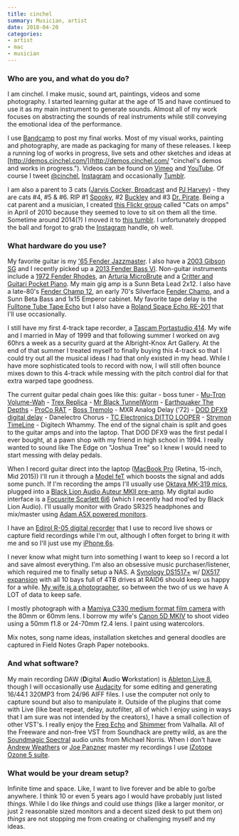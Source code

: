 ```yaml
---
title: cinchel
summary: Musician, artist
date: 2018-04-20
categories:
- artist
- mac
- musician
---
```


### Who are you, and what do you do?

I am cinchel. I make music, sound art, paintings, videos and some photography. I started learning guitar at the age of 15 and have continued to use it as my main instrument to generate sounds. Almost all of my work focuses on abstracting the sounds of real instruments while still conveying the emotional idea of the performance.

I use [Bandcamp](https://cinchel.bandcamp.com/ "cinchel's Bandcamp page.") to post my final works. Most of my visual works, painting and photography, are made as packaging for many of these releases. I keep a running log of works in progress, live sets and other sketches and ideas at [http://demos.cinchel.com/](http://demos.cinchel.com/ "cinchel's demos and works in progress."). Videos can be found on [Vimeo](https://vimeo.com/cinchel "cinchel's Vimeo account.") and [YouTube](https://www.youtube.com/user/cinchel "cinchel's YouTube account."). Of course I tweet [@cinchel](http://twitter.com/cinchel "cinchel's Twitter account."), [Instagram](http://instagram.com/cinchel "cinchel's Instagram account.") and occasionally [Tumblr](http://cinchel.tumblr.com/ "cinchel's Tumblr account.").

I am also a parent to 3 cats ([Jarvis Cocker, Broadcast](https://www.flickr.com/photos/cinchel/27067282189 "cinchel's Flickr photo of cats Jarvis and Broadcast.") and [PJ Harvey](https://www.flickr.com/photos/cinchel/36287492654 "cinchel's Flickr photo of PJ Harvey, the cat.")) - they are cats #4, #5 & #6. RIP #1 [Spooky](https://www.flickr.com/photos/kirstiecat/444373456/ "Kirstie's Flickr photo of Spooky the cat."), #2 [Buckley](https://www.flickr.com/photos/kirstiecat/377712432/ "Kirstie's Flickr photo of Buckley the cat.") and #3 [Dr. Pirate](https://www.flickr.com/photos/cinchel/3851305762 "Kirstie's Flickr photo of Dr. Pirate, the cat."). Being a cat parent and a musician, I created [this Flickr group](https://www.flickr.com/groups/978018@N20/ "cinchel's Cats on Amps Flickr group.") called "Cats on amps" in April of 2010 because they seemed to love to sit on them all the time. Sometime around 2014(?) I moved it to [this tumblr](http://catsonamps.net/). I unfortunately dropped the ball and forgot to grab the [Instagram][] handle, oh well.

### What hardware do you use?

My favorite guitar is my ['65 Fender Jazzmaster][jazzmaster]. I also have a [2003 Gibson SG][gibson-sg] and I recently picked up a [2013 Fender Bass VI][bass-vi]. Non-guitar instruments include a [1972 Fender Rhodes][rhodes], an [Arturia MicroBrute][microbrute] and a [Critter and Guitari Pocket Piano][pocket-piano]. My main gig amp is a Sunn Beta Lead 2x12. I also have a late-80's [Fender Champ 12][champ-12], an early 70's Silverface [Fender Champ][champ], and a Sunn Beta Bass and 1x15 Emperor cabinet. My favorite tape delay is the [Fulltone Tube Tape Echo][tube-tape-echo] but I also have a [Roland Space Echo RE-201][re-201] that I'll use occasionally.

I still have my first 4-track tape recorder, a [Tascam Portastudio 414][portastudio-414]. My wife and I married in May of 1999 and that following summer I worked on avg 60hrs a week as a security guard at the Albright-Knox Art Gallery. At the end of that summer I treated myself to finally buying this 4-track so that I could try out all the musical ideas I had that only existed in my head. While I have more sophisticated tools to record with now, I will still often bounce mixes down to this 4-track while messing with the pitch control dial for that extra warped tape goodness. 

The current guitar pedal chain goes like this: guitar - boss tuner - [Mu-Tron Volume-Wah][c-200-volume-wah] - [Trex Replica][replica] - [Mr Black TunnelWorm][tunnelworm] - [Earthquaker The Depths][the-depths] - [ProCo RAT][the-rat] - [Boss Tremolo][tr-2-tremolo] - MXR Analog Delay ('72) - [DOD DFX9 digital delay][dfx9] - Danelectro Chorus - [TC Electronics DITTO LOOPER][ditto-looper] - [Strymon TimeLine][timeline] - Digitech Whammy. The end of the signal chain is split and goes to the guitar amps and into the laptop. That DOD DFX9 was the first pedal I ever bought, at a pawn shop with my friend in high school in 1994. I really wanted to sound like The Edge on "Joshua Tree" so I knew I would need to start messing with delay pedals.

When I record guitar direct into the laptop ([MacBook Pro][macbook-pro] (Retina, 15-inch, Mid 2015)) I'll run it through a [Model feT][model-fet] which boosts the signal and adds some punch. If I'm recording the amps I'll usually use [Oktava MK-319 mics][mk-319], plugged into a [Black Lion Audio Auteur MKII pre-amp][auteur-mkii]. My digital audio interface is a [Focusrite Scarlett 6i6][scarlett-6i6] (which I recently had mod'ed by Black Lion Audio). I'll usually monitor with Grado SR325 headphones and mix/master using [Adam A5X powered monitors][a5x].

I have an [Edirol R-05 digital recorder][edirol-r-05] that I use to record live shows or capture field recordings while I'm out, although I often forget to bring it with me and so I'll just use my [iPhone 6s][iphone-6s].

I never know what might turn into something I want to keep so I record a lot and save almost everything. I'm also an obsessive music purchaser/listener, which required me to finally setup a NAS. A [Synology DS1517+][ds1517-plus] w/ [DX517 expansion][dx517] with all 10 bays full of 4TB drives at RAID6 should keep us happy for a while. [My wife is a photographer](https://www.flickr.com/photos/kirstiecat "Kirstie's Flickr account."), so between the two of us we have A LOT of data to keep safe.

I mostly photograph with a [Mamiya C330 medium format film camera][c330] with the 80mm or 60mm lens. I borrow my wife's [Canon 5D MKIV][eos-5d-mark-iv] to shoot video using a 50mm f1.8 or 24-70mm f2.4 lens. I paint using watercolors.

Mix notes, song name ideas, installation sketches and general doodles are captured in Field Notes Graph Paper notebooks.

### And what software?

My main recording DAW (**D**igital **A**udio **W**orkstation) is [Ableton Live 8][live], though I will occasionally use [Audacity][] for some editing and generating 16/44.1 320MP3 from 24/96 AIFF files. I use the computer not only to capture sound but also to manipulate it. Outside of the plugins that come with Live (like beat repeat, delay, autofilter, all of which I enjoy using in ways that I am sure was not intended by the creators), I have a small collection of other VST's. I really enjoy the [Freq Echo][freq-echo] and [Shimmer][] from Valhalla. All of the Freeware and non-free VST from Soundhack are pretty wild, as are the [Soundmagic Spectral][soundmagic-spectral] audio units from Michael Norris. When I don't have [Andrew Weathers](http://andrewweathers.com/mastering/ "Andrew's mastering services page.") or [Joe Panzner](http://recordsrecords.net/panzner/ "Joe's webpage.") master my recordings I use [IZotope Ozone 5 suite][ozone]. 

### What would be your dream setup?

Infinite time and space. Like, I want to live forever and be able to go/be anywhere. I think 10 or even 5 years ago I would have probably just listed _things_. While I do like _things_ and could use _things_ (like a larger monitor, or just 2 reasonable sized monitors and a decent sized desk to put them on) _things_ are not stopping me from creating or challenging myself and my ideas.

[a5x]: https://www.adam-audio.com/en/ax-series/a5x/ "Studio speakers."
[audacity]: https://sourceforge.net/projects/audacity/ "An open-source, cross-platform audio editor."
[auteur-mkii]: https://www.blacklionaudio.com/store/products/mic-pres/auteur-mkii-mic-pre/ "A preamp."
[bass-vi]: https://en.wikipedia.org/wiki/Fender_Bass_VI "An electric guitar."
[c-200-volume-wah]: http://web.archive.org/web/20220524225503/https://mu-tron.com/vintage-musitronics/mu-tron-c-200-volume-wah/ "A guitar pedal."
[c330]: https://en.wikipedia.org/wiki/Mamiya_C330 "A medium format film camera."
[champ-12]: http://ampwares.com/amplifiers/fender-champ-12/ "A guitar amp."
[champ]: https://en.wikipedia.org/wiki/Fender_Champ "A guitar amp."
[dfx9]: http://www.americaspedal.net/dfx9/ "A guitar pedal."
[ditto-looper]: https://www.tcelectronic.com/Categories/Tcelectronic/Guitar/Stompboxes/DITTO-LOOPER/p/P0C7Y "A guitar pedal."
[ds1517-plus]: https://www.synology.com/en-us/products/DS1517+ "A 5-bay NAS device."
[dx517]: https://www.synology.com/en-us/products/DX517 "A 5-bay NAS expansion."
[edirol-r-05]: https://duckduckgo.com/?q=Edirol+R-05&ia=web "A portable recorder."
[eos-5d-mark-iv]: http://web.archive.org/web/20170828020903/https://www.usa.canon.com/internet/portal/us/home/products/details/cameras/dslr/eos-5d-mark-iv "A 30.4 megapixel DSLR."
[freq-echo]: https://valhalladsp.com/shop/delay/valhalla-freq-echo/ "An echo audio plugin."
[gibson-sg]: https://en.wikipedia.org/wiki/Gibson_SG "An electric guitar."
[instagram]: https://www.instagram.com/ "A photo sharing service."
[iphone-6s]: https://en.wikipedia.org/wiki/IPhone_6S "A smartphone."
[jazzmaster]: http://web.archive.org/web/20210421232915/http://www.fender.com/guitars/jazzmaster "An electric guitar."
[live]: https://www.ableton.com/en/live/ "Musical creation software."
[macbook-pro]: https://www.apple.com/macbook-pro/ "A laptop."
[microbrute]: https://www.arturia.com/products/hardware-synths/microbrute "A synth."
[mk-319]: https://www.amazon.com/Oktava-MK-319-Large-Diaphragm-Condenser/dp/B00N85N17S "A condenser microphone."
[model-fet]: http://www.electronicaudioexperiments.com/model-fet/ "A preamp."
[ozone]: https://www.izotope.com/en/products/master-and-deliver/ozone.html "A mastering system plugin."
[pocket-piano]: http://www.critterandguitari.com/products/pocket-piano/ "A little synth."
[portastudio-414]: https://en.wikipedia.org/wiki/Portastudio "A 4-track recorder."
[re-201]: https://en.wikipedia.org/wiki/Roland_RE-201 "An audio delay effects unit."
[replica]: http://web.archive.org/web/20190506100149/https://www.t-rex-effects.com/replica "A guitar pedal."
[rhodes]: https://en.wikipedia.org/wiki/Rhodes_piano "An electric piano"
[scarlett-6i6]: https://us.focusrite.com/usb-audio-interfaces/scarlett-6i6 "A USB audio interface."
[shimmer]: https://valhalladsp.com/shop/delay/valhalla-shimmer/ "A reverb audio plugin."
[soundmagic-spectral]: http://www.michaelnorris.info/software/soundmagic-spectral "A collection of audio plugins."
[the-depths]: https://www.earthquakerdevices.com/the-depths "A guitar pedal."
[the-rat]: https://en.wikipedia.org/wiki/Pro_Co_RAT "A guitar pedal."
[timeline]: https://www.strymon.net/timeline/ "An effects pedal."
[tr-2-tremolo]: https://www.amazon.com/BOSS-AUDIO-TR2-Tremolo-Pedal/dp/B0002CZVHI "A guitar pedal."
[tube-tape-echo]: https://www.fulltone.com/products/tube-tape-echo "An echo device."
[tunnelworm]: https://www.mrblackpedals.com/products/tunnelworm "A guitar pedal."
